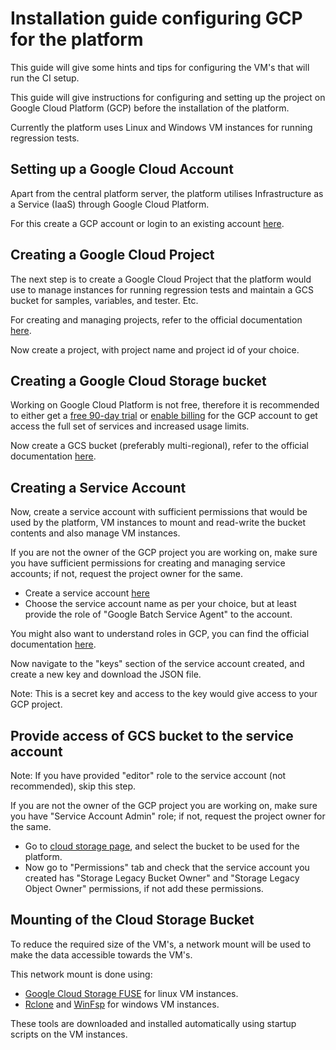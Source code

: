 # Installation guide configuring GCP for the platform

This guide will give some hints and tips for configuring the VM's that will
run the CI setup.

This guide will give instructions for configuring and setting up the project on Google Cloud Platform (GCP) before the installation of the platform.

Currently the platform uses Linux and Windows VM instances for running regression tests.

## Setting up a Google Cloud Account
Apart from the central platform server, the platform utilises Infrastructure as a Service (IaaS) through Google Cloud Platform.

For this create a GCP account or login to an existing account [here](https://console.cloud.google.com/). 

## Creating a Google Cloud Project
The next step is to create a Google Cloud Project that the platform would use to manage instances for running regression tests and maintain a GCS bucket for samples, variables, and tester. Etc. 

For creating and managing projects, refer to the official documentation [here](https://cloud.google.com/resource-manager/docs/creating-managing-projects).

Now create a project, with project name and project id of your choice.

## Creating a Google Cloud Storage bucket

Working on Google Cloud Platform is not free, therefore it is recommended to either get a [free 90-day trial](https://console.cloud.google.com/freetrial) or [enable billing](https://console.cloud.google.com/billing) for the GCP account to get access the full set of services and increased usage limits.

Now create a GCS bucket (preferably multi-regional), refer to the official documentation [here](https://cloud.google.com/storage/docs/creating-buckets).

## Creating a Service Account

Now, create a service account with sufficient permissions that would be used by the platform, VM instances to mount and read-write the bucket contents and also manage VM instances.

If you are not the owner of the GCP project you are working on, make sure you have sufficient permissions for creating and managing service accounts; if not, request the project owner for the same.

- Create a service account [here](https://cloud.google.com/storage/docs/creating-buckets)
- Choose the service account name as per your choice, but at least provide the role of "Google Batch Service Agent" to the account. 

You might also want to understand roles in GCP, you can find the official documentation [here](https://cloud.google.com/iam/docs/understanding-roles).

Now navigate to the "keys" section of the service account created, and create a new key and download the JSON file.

Note: This is a secret key and access to the key would give access to your GCP project.

## Provide access of GCS bucket to the service account

Note: If you have provided "editor" role to the service account (not recommended), skip this step.

If you are not the owner of the GCP project you are working on, make sure you have "Service Account Admin" role; if not, request the project owner for the same.

- Go to [cloud storage page](https://console.cloud.google.com/storage/browser), and select the bucket to be used for the platform.
- Now go to "Permissions" tab and check that the service account you created has "Storage Legacy Bucket Owner" and "Storage Legacy Object Owner" permissions, if not add these permissions.

## Mounting of the Cloud Storage Bucket

To reduce the required size of the VM's, a network mount will be used to make the data accessible towards the VM's. 

This network mount is done using:
- [Google Cloud Storage FUSE](https://cloud.google.com/storage/docs/gcs-fuse) for linux VM instances.
- [Rclone](https://rclone.org/) and [WinFsp](https://winfsp.dev/) for windows VM instances.

These tools are downloaded and installed automatically using startup scripts on the VM instances.
